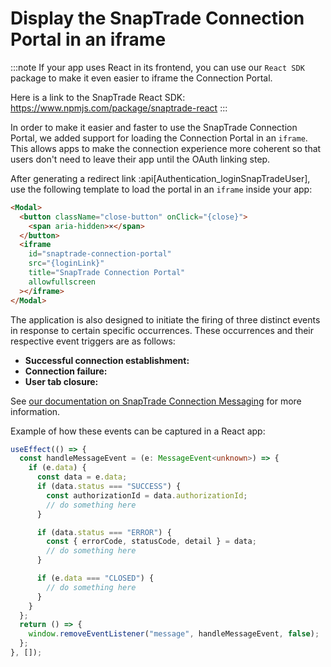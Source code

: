 # Display the SnapTrade Connection Portal in an iframe

:::note
If your app uses React in its frontend, you can use our `React SDK` package to make it even easier to iframe the Connection Portal.

Here is a link to the SnapTrade React SDK: <https://www.npmjs.com/package/snaptrade-react>
:::

In order to make it easier and faster to use the SnapTrade Connection Portal, we added support for loading the Connection Portal in an `iframe`. This allows apps to make the connection experience more coherent so that users don't need to leave their app until the OAuth linking step.

After generating a redirect link :api[Authentication_loginSnapTradeUser], use the following template to load the portal in an `iframe` inside your app:

```html html
<Modal>
  <button className="close-button" onClick="{close}">
    <span aria-hidden>×</span>
  </button>
  <iframe
    id="snaptrade-connection-portal"
    src="{loginLink}"
    title="SnapTrade Connection Portal"
    allowfullscreen
  ></iframe>
</Modal>
```

The application is also designed to initiate the firing of three distinct events in response to certain specific occurrences. These occurrences and their respective event triggers are as follows:

- **Successful connection establishment:** 
- **Connection failure:** 
- **User tab closure:** 

See [our documentation on SnapTrade Connection Messaging](/docs/connection-messaging) for more information.

Example of how these events can be captured in a React app:

```typescript
useEffect(() => {
  const handleMessageEvent = (e: MessageEvent<unknown>) => {
    if (e.data) {
      const data = e.data;
      if (data.status === "SUCCESS") {
        const authorizationId = data.authorizationId;
        // do something here
      }

      if (data.status === "ERROR") {
        const { errorCode, statusCode, detail } = data;
        // do something here
      }

      if (e.data === "CLOSED") {
        // do something here
      }
    }
  };
  return () => {
    window.removeEventListener("message", handleMessageEvent, false);
  };
}, []);
```

